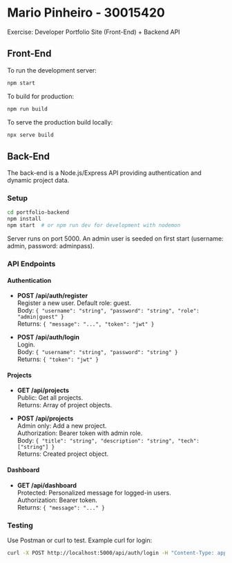 # Mario Pinheiro - 30015420

Exercise: Developer Portfolio Site (Front-End) + Backend API

## Front-End

To run the development server:

```bash
npm start
```

To build for production:

```bash
npm run build
```

To serve the production build locally:

```bash
npx serve build
```

## Back-End

The back-end is a Node.js/Express API providing authentication and dynamic project data.

### Setup
```bash
cd portfolio-backend
npm install
npm start  # or npm run dev for development with nodemon
```

Server runs on port 5000. An admin user is seeded on first start (username: admin, password: adminpass).

### API Endpoints

#### Authentication
- **POST /api/auth/register**  
  Register a new user. Default role: guest.  
  Body: `{ "username": "string", "password": "string", "role": "admin|guest" }`  
  Returns: `{ "message": "...", "token": "jwt" }`

- **POST /api/auth/login**  
  Login.  
  Body: `{ "username": "string", "password": "string" }`  
  Returns: `{ "token": "jwt" }`

#### Projects
- **GET /api/projects**  
  Public: Get all projects.  
  Returns: Array of project objects.

- **POST /api/projects**  
  Admin only: Add a new project.  
  Authorization: Bearer token with admin role.  
  Body: `{ "title": "string", "description": "string", "tech": ["string"] }`  
  Returns: Created project object.

#### Dashboard
- **GET /api/dashboard**  
  Protected: Personalized message for logged-in users.  
  Authorization: Bearer token.  
  Returns: `{ "message": "..." }`

### Testing
Use Postman or curl to test. Example curl for login:
```bash
curl -X POST http://localhost:5000/api/auth/login -H "Content-Type: application/json" -d '{"username":"admin","password":"adminpass"}'
```
